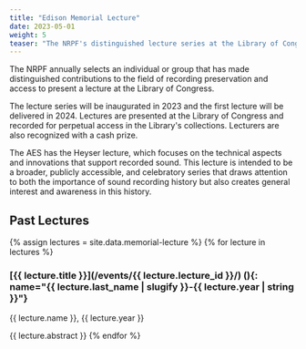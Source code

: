 ```yaml
---
title: "Edison Memorial Lecture"
date: 2023-05-01
weight: 5
teaser: "The NRPF's distinguished lecture series at the Library of Congress."
---
```


The NRPF annually selects an individual or group that has 
made distinguished contributions to the field of recording preservation and access
to present a lecture at the Library of Congress. 

The lecture series will be inaugurated in 2023 and the first lecture will be delivered in 2024.
Lectures are presented at the Library of Congress and 
recorded for perpetual access in the Library's collections.
Lecturers are also recognized with a cash prize.

The AES has the Heyser lecture, which focuses on the technical aspects and innovations
that support recorded sound. This lecture is intended to be a broader, publicly accessible,
and celebratory series that draws attention to both the importance of sound recording
history but also creates general interest and awareness in this history.

## Past Lectures

{% assign lectures = site.data.memorial-lecture %}
{% for lecture in lectures %}
### [{{ lecture.title }}](/events/{{ lecture.lecture_id }}/) (){: name="{{ lecture.last_name | slugify }}-{{ lecture.year | string }}"}

{{ lecture.name }}, {{ lecture.year }}

{{ lecture.abstract }}
{% endfor %}
